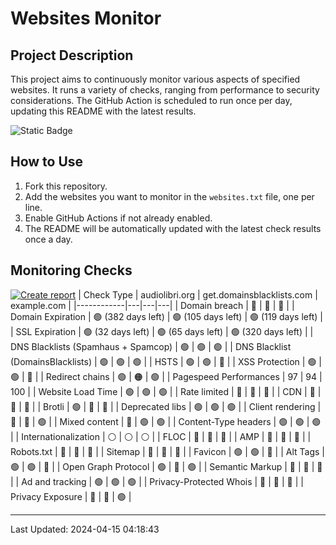 # Websites Monitor
## Project Description

This project aims to continuously monitor various aspects of specified websites. It runs a variety of checks, ranging from performance to security considerations. The GitHub Action is scheduled to run once per day, updating this README with the latest results.

![Static Badge](https://img.shields.io/badge/project_status-alpha-red?style=for-the-badge&logo=github)

## How to Use

1. Fork this repository.
2. Add the websites you want to monitor in the `websites.txt` file, one per line.
3. Enable GitHub Actions if not already enabled.
4. The README will be automatically updated with the latest check results once a day.


## Monitoring Checks
[![Create report](https://github.com/fabriziosalmi/websites-monitor/actions/workflows/create-report.yml/badge.svg)](https://github.com/fabriziosalmi/websites-monitor/actions/workflows/create-report.yml)
| Check Type | audiolibri.org | get.domainsblacklists.com | example.com |
|------------|---|---|---|
| Domain breach | 🔘 | 🔘 | 🔘 | 
| Domain Expiration | 🟢 (382 days left) | 🟢 (105 days left) | 🟢 (119 days left) | 
| SSL Expiration | 🟢 (32 days left) | 🟢 (65 days left) | 🟢 (320 days left) | 
| DNS Blacklists (Spamhaus + Spamcop) | 🟢 | 🟢 | 🟢 | 
| DNS Blacklist (DomainsBlacklists) | 🟢 | 🟢 | 🟢 | 
| HSTS | 🟢 | 🟢 | 🔴 | 
| XSS Protection | 🟢 | 🟢 | 🔴 | 
| Redirect chains | 🟢 | 🟠 | 🟢 | 
| Pagespeed Performances | 97 | 94 | 100 | 
| Website Load Time | 🟢 | 🟢 | 🟢 | 
| Rate limited | 🔴 | 🔴 | 🔴 | 
| CDN | 🔴 | 🔴 | 🔴 | 
| Brotli | 🟢 | 🔴 | 🔴 | 
| Deprecated libs | 🟢 | 🟢 | 🟢 | 
| Client rendering | 🔴 | 🔴 | 🟢 | 
| Mixed content | 🔴 | 🟢 | 🟢 | 
| Content-Type headers | 🟢 | 🟢 | 🟢 | 
| Internationalization | ⚪ | ⚪ | ⚪ | 
| FLOC | 🔴 | 🔴 | 🔴 | 
| AMP | 🔴 | 🔴 | 🔴 | 
| Robots.txt | 🔴 | 🔴 | 🔴 | 
| Sitemap | 🔴 | 🔴 | 🔴 | 
| Favicon | 🟢 | 🟢 | 🔴 | 
| Alt Tags | 🟢 | 🟢 | 🔴 | 
| Open Graph Protocol | 🟢 | 🔴 | 🟢 | 
| Semantic Markup | 🔴 | 🔴 | 🔴 | 
| Ad and tracking | 🟢 | 🟢 | 🟢 | 
| Privacy-Protected Whois | 🔴 | 🔴 | 🔴 | 
| Privacy Exposure | 🔴 | 🔴 | 🟢 | 

---
Last Updated: 2024-04-15 04:18:43
